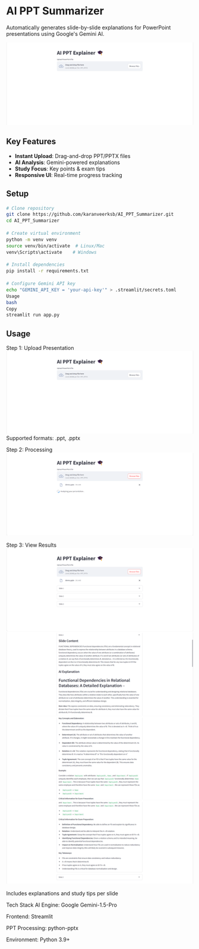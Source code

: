 # AI PPT Summarizer 

Automatically generates slide-by-slide explanations for PowerPoint presentations using Google's Gemini AI.

![App Demo](assets/upload-interface.png)

## Key Features
- **Instant Upload**: Drag-and-drop PPT/PPTX files
- **AI Analysis**: Gemini-powered explanations
- **Study Focus**: Key points & exam tips
- **Responsive UI**: Real-time progress tracking

## Setup
```bash
# Clone repository
git clone https://github.com/karanveerksb/AI_PPT_Summarizer.git
cd AI_PPT_Summarizer

# Create virtual environment
python -m venv venv
source venv/bin/activate  # Linux/Mac
venv\Scripts\activate    # Windows

# Install dependencies
pip install -r requirements.txt

# Configure Gemini API key
echo "GEMINI_API_KEY = 'your-api-key'" > .streamlit/secrets.toml
Usage
bash
Copy
streamlit run app.py
```
## Usage
Step 1: Upload Presentation
![Upload Interface](assets/upload-interface.png)
Supported formats: .ppt, .pptx

Step 2: Processing
![Processing](assets/processing.png)

Step 3: View Results
![Analysis Results](assets/results1.png)
![Analysis Results](assets/results2.png)
![Analysis Results](assets/results3.png)
![Analysis Results](assets/results4.png)

Includes explanations and study tips per slide



Tech Stack
AI Engine: Google Gemini-1.5-Pro

Frontend: Streamlit

PPT Processing: python-pptx

Environment: Python 3.9+
